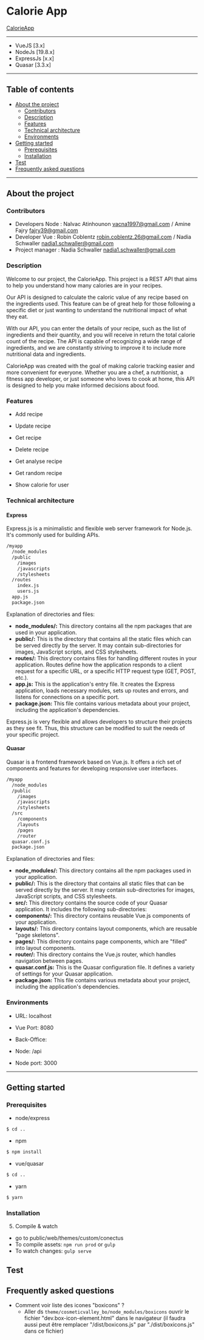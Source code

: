 # Calorie App
[CalorieApp](https://github.com/AmineFjr/caloriesApp)

---

- VueJS [3.x]
- NodeJs [19.8.x]
- ExpressJs [x.x]
- Quasar [3.3.x]

---

## Table of contents

* [About the project](#markdown-header-about-the-project)
    * [Contributors](#markdown-header-contributors)
    * [Description](#markdown-header-description)
    * [Features](#markdown-header-features)
    * [Technical architecture](#markdown-header-technical-architecture)
    * [Environments](#markdown-header-environments)
* [Getting started](#markdown-header-getting-started)
    * [Prerequisites](#markdown-header-prerequisites)
    * [Installation](#markdown-header-installation)
* [Test](#markdown-header-test)
* [Frequently asked questions](#markdown-header-frequently-asked-questions)


---


## About the project

### Contributors

 * Developers Node : Nalvac Atinhounon <vacna1997@gmail.com> / Amine Fajry <fajry39@gmail.com>
 * Developer Vue : Robin Coblentz <robin.coblentz.26@gmail.com> / Nadia Schwaller <nadia1.schwaller@gmail.com>
 * Project manager : Nadia Schwaller <nadia1.schwaller@gmail.com>
 
### Description

Welcome to our project, the CalorieApp. This project is a REST API that aims to help you understand how many calories are in your recipes.

Our API is designed to calculate the caloric value of any recipe based on the ingredients used. This feature can be of great help for those following a specific diet or just wanting to understand the nutritional impact of what they eat.

With our API, you can enter the details of your recipe, such as the list of ingredients and their quantity, and you will receive in return the total calorie count of the recipe. The API is capable of recognizing a wide range of ingredients, and we are constantly striving to improve it to include more nutritional data and ingredients.

CalorieApp was created with the goal of making calorie tracking easier and more convenient for everyone. Whether you are a chef, a nutritionist, a fitness app developer, or just someone who loves to cook at home, this API is designed to help you make informed decisions about food.

### Features

- Add recipe
- Update recipe
- Get recipe
- Delete recipe
- Get analyse recipe
- Get random recipe

- Show calorie for user

### Technical architecture

#### Express

Express.js is a minimalistic and flexible web server framework for Node.js. It's commonly used for building APIs.

```sh
/myapp
  /node_modules
  /public
    /images
    /javascripts
    /stylesheets
  /routes
    index.js
    users.js
  app.js
  package.json
```
Explanation of directories and files:

- **node_modules/:** This directory contains all the npm packages that are used in your application.
- **public/:** This is the directory that contains all the static files which can be served directly by the server. It may contain sub-directories for images, JavaScript scripts, and CSS stylesheets.
- **routes/:** This directory contains files for handling different routes in your application. Routes define how the application responds to a client request for a specific URL, or a specific HTTP request type (GET, POST, etc.).
- **app.js:** This is the application's entry file. It creates the Express application, loads necessary modules, sets up routes and errors, and listens for connections on a specific port.
- **package.json:** This file contains various metadata about your project, including the application's dependencies.

Express.js is very flexible and allows developers to structure their projects as they see fit. Thus, this structure can be modified to suit the needs of your specific project.

#### Quasar

Quasar is a frontend framework based on Vue.js. It offers a rich set of components and features for developing responsive user interfaces.

```sh
/myapp
  /node_modules
  /public
    /images
    /javascripts
    /stylesheets
  /src
    /components
    /layouts
    /pages
    /router
  quasar.conf.js
  package.json
```

Explanation of directories and files:

- **node_modules/:** This directory contains all the npm packages used in your application.
- **public/:** This is the directory that contains all static files that can be served directly by the server. It may contain sub-directories for images, JavaScript scripts, and CSS stylesheets.
- **src/:** This directory contains the source code of your Quasar application. It includes the following sub-directories:
- **components/:** This directory contains reusable Vue.js components of your application.
- **layouts/:** This directory contains layout components, which are reusable "page skeletons".
- **pages/:** This directory contains page components, which are "filled" into layout components.
- **router/:** This directory contains the Vue.js router, which handles navigation between pages.
- **quasar.conf.js:** This is the Quasar configuration file. It defines a variety of settings for your Quasar application.
- **package.json:** This file contains various metadata about your project, including the application's dependencies.
 
### Environments

 * URL: localhost
 * Vue Port: 8080
 * Back-Office:

 * Node: /api
 * Node port: 3000


---

## Getting started
### Prerequisites

* node/express
```sh
$ cd ..
```

* npm
```sh
$ npm install
```

* vue/quasar
```sh
$ cd ..
```

* yarn 
```sh
$ yarn
```

### Installation



5. Compile & watch
- go to public/web/themes/custom/conectus
- To compile assets: `npm run prod` or `gulp`
- To watch changes: `gulp serve`

## Test


## Frequently asked questions

- Comment voir liste des icones "boxicons" ?
    - Aller ds ```theme/cosmeticvalley_bo/node_modules/boxicons``` ouvrir le fichier "dev.box-icon-element.html" dans le navigateur (il faudra aussi peut être remplacer "/dist/boxicons.js" par "./dist/boxicons.js" dans ce fichier)